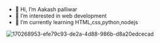 - 👋 Hi, I’m Aakash palliwar
- 👀 I’m interested in web development
- 🌱 I’m currently learning HTML,css,python,nodejs


![170268953-efe79c93-de2a-4d88-986b-d8a20edcecad](https://user-images.githubusercontent.com/113289086/204075710-cbeb4316-4736-4788-bcea-128ba755ff58.gif)
